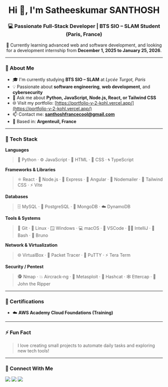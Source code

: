 <h1 align="center">Hi 👋, I'm Satheeskumar SANTHOSH</h1>
<h3 align="center">💻 Passionate Full-Stack Developer | BTS SIO – SLAM Student (Paris, France)</h3>

<p align="center">
🌱 Currently learning advanced web and software development, and looking for a development internship from <b>December 1, 2025 to January 25, 2026</b>.
</p>

---

### 🔭 About Me

- 🎓 I'm currently studying **BTS SIO – SLAM** at *Lycée Turgot, Paris*  
- 💡 Passionate about **software engineering**, **web development**, and **cybersecurity**
- 💬 Ask me about **Python, JavaScript, Node.js, React, or Tailwind CSS**
- 🌐 Visit my portfolio: [https://portfolio-v-2-kohl.vercel.app/](https://portfolio-v-2-kohl.vercel.app/)
- 📫 Contact me: **santhoshfrancecool@gmail.com**
- 📍 Based in: **Argenteuil, France**

---

### 🧰 Tech Stack

**Languages**
> 🐍 Python · ⚙️ JavaScript · 💅 HTML · 🎨 CSS · 🌀 TypeScript  

**Frameworks & Libraries**
> ⚛️ React · 🧩 Node.js · 🚀 Express · 🎯 Angular · 💌 Nodemailer · 🌈 Tailwind CSS · ⚡ Vite  

**Databases**
> 🗄️ MySQL · 🐘 PostgreSQL · 🍃 MongoDB · ☁️ DynamoDB  

**Tools & Systems**
> 🧰 Git · 🐧 Linux · 🪟 Windows · 💻 macOS · 🧱 VSCode · 🧑‍💻 IntelliJ · 🧠 Bash · 🧪 Bruno  

**Network & Virtualization**
> 🌐 VirtualBox · 🧾 Packet Tracer · 🔐 PuTTY · ⚡ Tera Term  

**Security / Pentest**
> 🕵️ Nmap · 💥 Aircrack-ng · 🧩 Metasploit · 🔑 Hashcat · 🕸️ Ettercap · 🦾 John the Ripper  

---

### 🧾 Certifications

- ☁️ **AWS Academy Cloud Foundations (Training)**  

---

### ⚡ Fun Fact
> I love creating small projects to automate daily tasks and exploring new tech tools!

---

### 🤝 Connect With Me
<p align="left">
  <a href="https://portfolio-v-2-kohl.vercel.app/" target="_blank"><img src="https://img.shields.io/badge/Portfolio-000000?style=for-the-badge&logo=vercel&logoColor=white"/></a>
  <a href="mailto:santhoshfrancecool@gmail.com"><img src="https://img.shields.io/badge/Email-D14836?style=for-the-badge&logo=gmail&logoColor=white"/></a>
  <a href="https://github.com/SBS-santhosh"><img src="https://img.shields.io/badge/GitHub-181717?style=for-the-badge&logo=github&logoColor=white"/></a>
</p>


